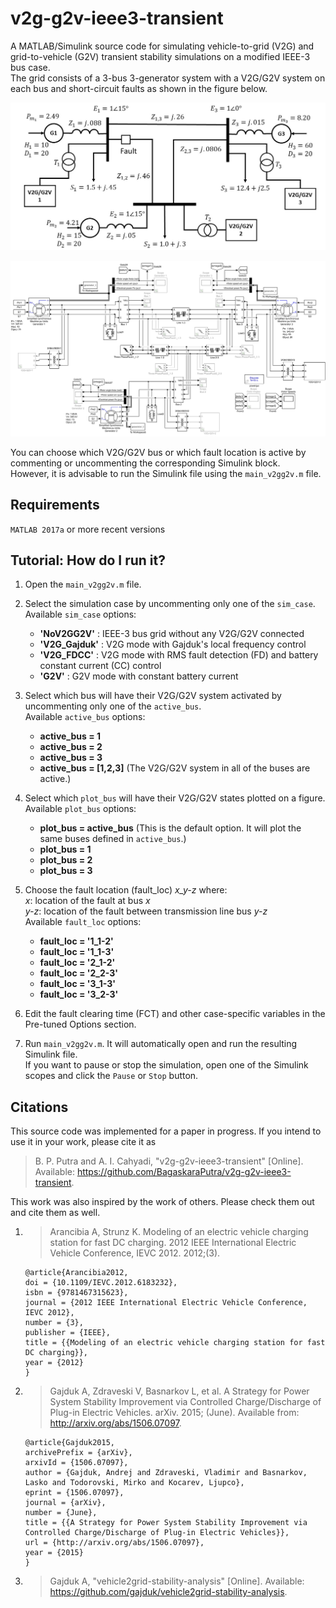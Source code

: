 # v2g-g2v-ieee3-transient
A MATLAB/Simulink source code for simulating vehicle-to-grid (V2G) and grid-to-vehicle (G2V) transient stability simulations on a modified IEEE-3 bus case.  
The grid consists of a 3-bus 3-generator system with a V2G/G2V system on each bus and short-circuit faults as shown in the figure below. 

<p align="center">
  <img src="images/sld.jpg"/>
</p>


<p align="center">
  <img src="images/simulink_full_diagram.PNG"/>
</p>

You can choose which V2G/G2V bus or which fault location is active by commenting or uncommenting the corresponding Simulink block.  
However, it is advisable to run the Simulink file using the `main_v2gg2v.m` file.

## Requirements
`MATLAB 2017a` or more recent versions

## Tutorial: How do I run it?
1. Open the `main_v2gg2v.m` file.

1. Select the simulation case by uncommenting only one of the `sim_case`.  
Available `sim_case` options:
   - **'NoV2GG2V'** : IEEE-3 bus grid without any V2G/G2V connected
   - **'V2G_Gajduk'** : V2G mode with Gajduk's local frequency control
   - **'V2G_FDCC'** : V2G mode with RMS fault detection (FD) and battery constant current (CC) control
   - **'G2V'** : G2V mode with constant battery current

1. Select which bus will have their V2G/G2V system activated by uncommenting only one of the `active_bus`.  
Available `active_bus` options:
   - **active_bus = 1**
   - **active_bus = 2**
   - **active_bus = 3**
   - **active_bus = [1,2,3]** (The V2G/G2V system in all of the buses are active.)

1. Select which `plot_bus` will have their V2G/G2V states plotted on a figure.  
Available `plot_bus` options:
   - **plot_bus = active_bus** (This is the default option. It will plot the same buses defined in `active_bus`.)
   - **plot_bus = 1**
   - **plot_bus = 2**
   - **plot_bus = 3**

1. Choose the fault location (fault_loc) *x_y-z* where:  
*x*: location of the fault at bus *x*  
*y-z*: location of the fault between transmission line bus *y-z*  
Available `fault_loc` options:
   - **fault_loc = '1_1-2'**
   - **fault_loc = '1_1-3'**
   - **fault_loc = '2_1-2'**
   - **fault_loc = '2_2-3'**
   - **fault_loc = '3_1-3'**
   - **fault_loc = '3_2-3'**

1. Edit the fault clearing time (FCT) and other case-specific variables in the Pre-tuned Options section.

1. Run `main_v2gg2v.m`.
It will automatically open and run the resulting Simulink file.  
If you want to pause or stop the simulation, 
open one of the Simulink scopes and click the `Pause` or `Stop` button.

## Citations
This source code was implemented for a paper in progress. If you intend to use it in your work, please cite it as
> B. P. Putra and A. I. Cahyadi, "v2g-g2v-ieee3-transient" [Online]. Available: <https://github.com/BagaskaraPutra/v2g-g2v-ieee3-transient>.

This work was also inspired by the work of others. Please check them out and cite them as well.
1. > Arancibia A, Strunz K. Modeling of an electric vehicle charging station for fast DC charging. 2012 IEEE International Electric Vehicle Conference, IEVC 2012. 2012;(3).
      ```
      @article{Arancibia2012,
      doi = {10.1109/IEVC.2012.6183232},
      isbn = {9781467315623},
      journal = {2012 IEEE International Electric Vehicle Conference, IEVC 2012},
      number = {3},
      publisher = {IEEE},
      title = {{Modeling of an electric vehicle charging station for fast DC charging}},
      year = {2012}
      }
      ```
1. > Gajduk A, Zdraveski V, Basnarkov L, et al. A Strategy for Power System Stability Improvement via Controlled Charge/Discharge of Plug-in Electric Vehicles. arXiv. 2015; (June). Available from: http://arxiv.org/abs/1506.07097.
      ```
      @article{Gajduk2015,
      archivePrefix = {arXiv},
      arxivId = {1506.07097},
      author = {Gajduk, Andrej and Zdraveski, Vladimir and Basnarkov, Lasko and Todorovski, Mirko and Kocarev, Ljupco},
      eprint = {1506.07097},
      journal = {arXiv},
      number = {June},
      title = {{A Strategy for Power System Stability Improvement via Controlled Charge/Discharge of Plug-in Electric Vehicles}},
      url = {http://arxiv.org/abs/1506.07097},
      year = {2015}
      }
      ```
1. > Gajduk A, "vehicle2grid-stability-analysis" [Online]. Available: <https://github.com/gajduk/vehicle2grid-stability-analysis>.